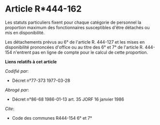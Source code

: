 # Article R*444-162

Les statuts particuliers fixent pour chaque catégorie de personnel la proportion maximum des fonctionnaires susceptibles
d'être détachés ou mis en disponibilité.

Les détachements prévus au 6° de l'article R. 444-127 et les mises en disponibilité prononcées d'office ou au titre des 6° et
7° de l'article R. 444-154 n'entrent pas en ligne de compte pour le calcul de cette proportion.

**Liens relatifs à cet article**

_Codifié par_:

  - Décret n°77-373 1977-03-28

_Abrogé par_:

  - Décret n°86-68 1986-01-13 art. 35 JORF 16 janvier 1986

_Cite_:

  - Code des communes R444-154 6° et 7°
